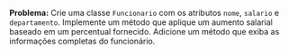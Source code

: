 **Problema:** Crie uma classe `Funcionario` com os atributos `nome`, `salario` e `departamento`. Implemente um método que aplique um aumento salarial baseado em um percentual fornecido. Adicione um método que exiba as informações completas do funcionário.
